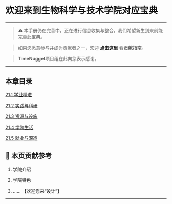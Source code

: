 # 欢迎来到生物科学与技术学院对应宝典

---

> ⚠️ 本手册仍在完善中，正在进行信息收集与整合，我们希望新生到来前能完善此宝典。  

> 如果您愿意参与并成为贡献者之一，欢迎 **[点击这里](/CONTRIBUTING.md)** 看**贡献指南**。

> **TimeNugget**项目组在此向您表示感谢。

---

## 本章目录

[21.1 学业精进](/SurvivalManual/ujn/Second/21/one.md)

[21.2 实践与科研](/SurvivalManual/ujn/Second/21/two.md)

[21.3 资源与设施](/SurvivalManual/ujn/Second/21/three.md)

[21.4 学院生活](/SurvivalManual/ujn/Second/21/four.md)

[21.5 就业与深造](/SurvivalManual/ujn/Second/21/five.md)

## 📌 本页贡献参考

1. 学院介绍  

2. 学院特色  

3. ……  【欢迎您来“设计”】

---
